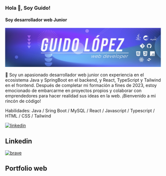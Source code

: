 ### Hola 👋, Soy Guido!
#### Soy desarrollador web Junior
![Soy desarrollador web Junior](https://github.com/GuidoRann/GuidoRann/blob/main/1707132814276.jpeg?raw=true)

👋 Soy un apasionado desarrollador web junior con experiencia en el ecosistema Java y SpringBoot en el backend, y React, TypeScript y Tailwind en el frontend. Después de completar mi formación a fines de 2023, estoy emocionado de embarcarme en proyectos propios y colaborar con emprendedores para hacer realidad sus ideas en la web. ¡Bienvenido a mi rincón de código!

Habilidades: Java / Sring Boot / MySQL / React / Javascript / Typescript / HTML / CSS / Tailwind


[<img src='https://github.com/GuidoRann/GuidoRann/assets/128423588/005a0d2e-5140-42f1-86b4-300b0f2d4186' alt='linkedin' height='40'>](https://www.linkedin.com/in/guido-rann) 
## Linkedin

[<img src='https://github.com/GuidoRann/GuidoRann/assets/128423588/cdb39161-fa7a-465e-93b3-537e457ec97a' alt='brave' height='40'>](https://guidocode.vercel.app/)
## Portfolio web
